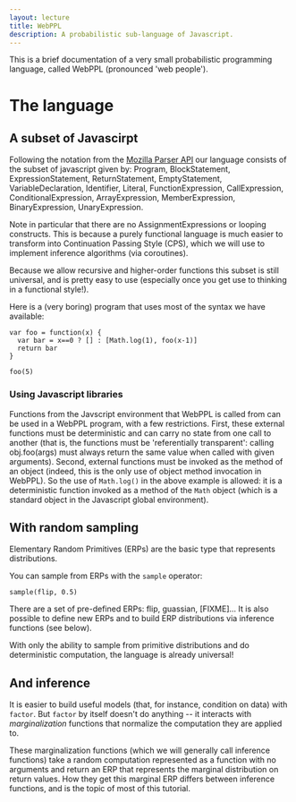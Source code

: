 ```yaml
---
layout: lecture
title: WebPPL
description: A probabilistic sub-language of Javascript.
---
```



This is a brief documentation of a very small probabilistic programming language, called WebPPL (pronounced 'web people').

# The language

## A subset of Javascirpt

Following the notation from the [Mozilla Parser API](https://developer.mozilla.org/en-US/docs/Mozilla/Projects/SpiderMonkey/Parser_API) our language consists of the subset of javascript given by:
Program, BlockStatement, ExpressionStatement, ReturnStatement, EmptyStatement, VariableDeclaration, Identifier, Literal, FunctionExpression, CallExpression, ConditionalExpression, ArrayExpression, MemberExpression, BinaryExpression, UnaryExpression.

Note in particular that there are no AssignmentExpressions or looping constructs. This is because a purely functional language is much easier to transform into Continuation Passing Style (CPS), which we will use to implement inference algorithms (via coroutines).

Because we allow recursive and higher-order functions this subset is still universal, and is pretty easy to use (especially once you get use to thinking in a functional style!).

Here is a (very boring) program that uses most of the syntax we have available:

~~~~
var foo = function(x) {
  var bar = x==0 ? [] : [Math.log(1), foo(x-1)]
  return bar
}

foo(5) 
~~~~

### Using Javascript libraries

Functions from the Javscript environment that WebPPL is called from can be used in a WebPPL program, with a few restrictions. First, these external functions must be deterministic and can carry no state from one call to another (that is, the functions must be 'referentially transparent': calling obj.foo(args) must always return the same value when called with given arguments). Second, external functions must be invoked as the method of an object (indeed, this is the only use of object method invocation in WebPPL). So the use of `Math.log()` in the above example is allowed: it is a deterministic function invoked as a method of the `Math` object (which is a standard object in the Javascript global environment).


## With random sampling

Elementary Random Primitives (ERPs) are the basic type that represents distributions.

You can sample from ERPs with the `sample` operator:

~~~~
sample(flip, 0.5)
~~~~

There are a set of pre-defined ERPs: flip, guassian, [FIXME]... It is also possible to define new ERPs and to build ERP distributions via inference functions (see below).

With only the ability to sample from primitive distributions and do deterministic computation, the language is already universal!




## And inference

It is easier to build useful models (that, for instance, condition on data) with `factor`. But `factor` by itself doesn't do anything -- it interacts with *marginalization* functions that normalize the computation they are applied to.

These marginalization functions (which we will generally call inference functions) take a random computation represented as a function with no arguments and return an ERP that represents the marginal distribution on return values. How they get this marginal ERP differs between inference functions, and is the topic of most of this tutorial.

 
